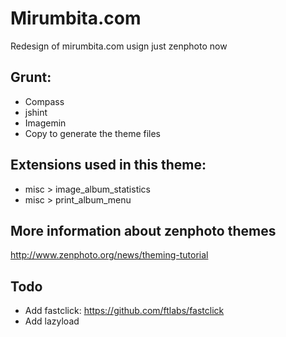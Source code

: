 Mirumbita.com
========================
Redesign of mirumbita.com usign just zenphoto now

Grunt:
------
* Compass
* jshint
* Imagemin
* Copy to generate the theme files

Extensions used in this theme:
------------------------------
* misc > image_album_statistics
* misc > print_album_menu

More information about zenphoto themes
--------------------------------------
http://www.zenphoto.org/news/theming-tutorial

Todo
----
* Add fastclick: https://github.com/ftlabs/fastclick
* Add lazyload